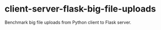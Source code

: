 # client-server-flask-big-file-uploads
Benchmark big file uploads from Python client to Flask server.
